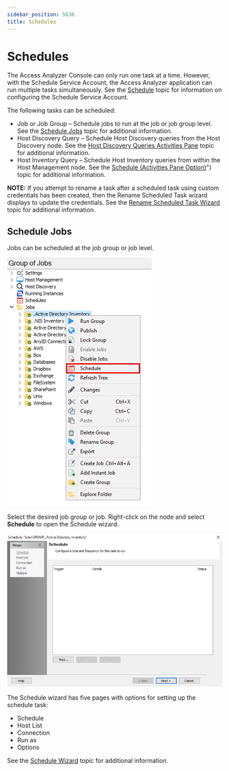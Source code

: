 ```yaml
---
sidebar_position: 5636
title: Schedules
---
```


# Schedules

The Access Analyzer Console can only run one task at a time. However, with the Schedule Service Account, the Access Analyzer application can run multiple tasks simultaneously. See the [Schedule](../Settings/Schedule "Schedule") topic for information on configuring the Schedule Service Account.

The following tasks can be scheduled:

* Job or Job Group – Schedule jobs to run at the job or job group level. See the [Schedule Jobs](#Schedule "Schedule Jobs") topic for additional information.
* Host Discovery Query – Schedule Host Discovery queries from the Host Discovery node. See the [Host Discovery Queries Activities Pane](../HostDiscovery/Activities "Host Discovery Queries Activities Pane") topic for additional information.
* Host Inventory Query – Schedule Host Inventory queries from within the Host Management node. See the [Schedule (Activities Pane Option)](../HostManagement/Actions/Schedule)") topic for additional information.

**NOTE:** If you attempt to rename a task after a scheduled task using custom credentials has been created, then the Rename Scheduled Task wizard displays to update the credentials. See the [Rename Scheduled Task Wizard](RenameWizard "Rename Scheduled Task Wizard") topic for additional information.

## Schedule Jobs

Jobs can be scheduled at the job group or job level.

![Schedule option from Job Tree](../../../../../../static/images/AccessAnalyzer_12.0/Content/Resources/Images/EnterpriseAuditor/Admin/Schedule/JobTree.png "Schedule option from Job Tree")

Select the desired job group or job. Right-click on the node and select **Schedule** to open the Schedule wizard.

![Schedule Job wizard](../../../../../../static/images/AccessAnalyzer_12.0/Content/Resources/Images/EnterpriseAuditor/Admin/Schedule/Schedule.png "Schedule Job wizard")

The Schedule wizard has five pages with options for setting up the schedule task:

* Schedule
* Host List
* Connection
* Run as
* Options

See the [Schedule Wizard](Wizard "Schedule Wizard") topic for additional information.
